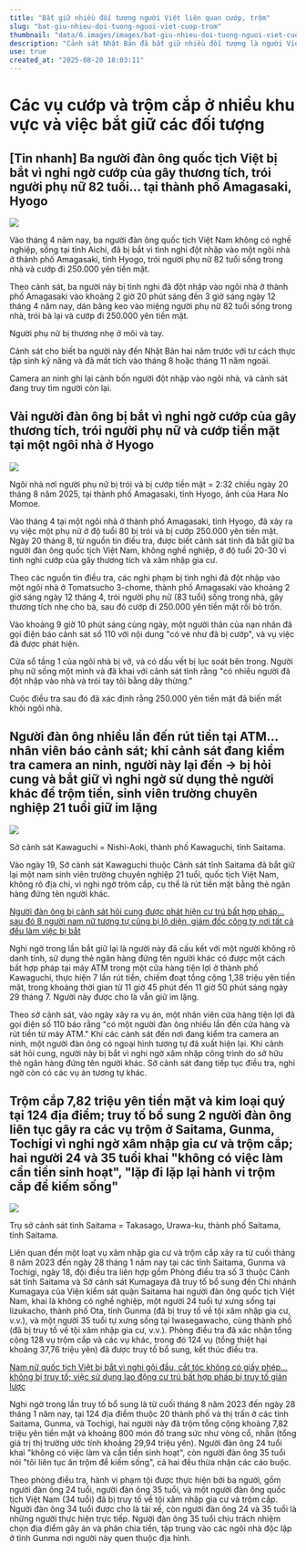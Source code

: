 ```yaml
---
title: "Bắt giữ nhiều đối tượng người Việt liên quan cướp, trộm"
slug: "bat-giu-nhieu-doi-tuong-nguoi-viet-cuop-trom"
thumbnail: "data/6.images/images/bat-giu-nhieu-doi-tuong-nguoi-viet-cuop-trom.webp"
description: "Cảnh sát Nhật Bản đã bắt giữ nhiều đối tượng là người Việt Quốc tịch liên quan đến các vụ cướp tài sản và trộm cắp tại nhiều tỉnh thành như Hyogo, Saitama, Gunma và Tochigi."
use: true
created_at: "2025-08-20 18:03:11"
---
```


# Các vụ cướp và trộm cắp ở nhiều khu vực và việc bắt giữ các đối tượng

## [Tin nhanh] Ba người đàn ông quốc tịch Việt bị bắt vì nghi ngờ cướp của gây thương tích, trói người phụ nữ 82 tuổi… tại thành phố Amagasaki, Hyogo

![](/images/20250820-90021524-kantelev-000-6-view.webp)

Vào tháng 4 năm nay, ba người đàn ông quốc tịch Việt Nam không có nghề nghiệp, sống tại tỉnh Aichi, đã bị bắt vì tình nghi đột nhập vào một ngôi nhà ở thành phố Amagasaki, tỉnh Hyogo, trói người phụ nữ 82 tuổi sống trong nhà và cướp đi 250.000 yên tiền mặt.

Theo cảnh sát, ba người này bị tình nghi đã đột nhập vào ngôi nhà ở thành phố Amagasaki vào khoảng 2 giờ 20 phút sáng đến 3 giờ sáng ngày 12 tháng 4 năm nay, dán băng keo vào miệng người phụ nữ 82 tuổi sống trong nhà, trói bà lại và cướp đi 250.000 yên tiền mặt.

Người phụ nữ bị thương nhẹ ở môi và tay.

Cảnh sát cho biết ba người này đến Nhật Bản hai năm trước với tư cách thực tập sinh kỹ năng và đã mất tích vào tháng 8 hoặc tháng 11 năm ngoái.

Camera an ninh ghi lại cảnh bốn người đột nhập vào ngôi nhà, và cảnh sát đang truy tìm người còn lại.

## Vài người đàn ông bị bắt vì nghi ngờ cướp của gây thương tích, trói người phụ nữ và cướp tiền mặt tại một ngôi nhà ở Hyogo

![](/images/20250820-00000024-asahi-000-2-view.webp)

Ngôi nhà nơi người phụ nữ bị trói và bị cướp tiền mặt = 2:32 chiều ngày 20 tháng 8 năm 2025, tại thành phố Amagasaki, tỉnh Hyogo, ảnh của Hara No Momoe.

Vào tháng 4 tại một ngôi nhà ở thành phố Amagasaki, tỉnh Hyogo, đã xảy ra vụ việc một phụ nữ ở độ tuổi 80 bị trói và bị cướp 250.000 yên tiền mặt. Ngày 20 tháng 8, từ nguồn tin điều tra, được biết cảnh sát tỉnh đã bắt giữ ba người đàn ông quốc tịch Việt Nam, không nghề nghiệp, ở độ tuổi 20-30 vì tình nghi cướp của gây thương tích và xâm nhập gia cư.

Theo các nguồn tin điều tra, các nghi phạm bị tình nghi đã đột nhập vào một ngôi nhà ở Tomatsucho 3-chome, thành phố Amagasaki vào khoảng 2 giờ sáng ngày 12 tháng 4, trói người phụ nữ (83 tuổi) sống trong nhà, gây thương tích nhẹ cho bà, sau đó cướp đi 250.000 yên tiền mặt rồi bỏ trốn.

Vào khoảng 9 giờ 10 phút sáng cùng ngày, một người thân của nạn nhân đã gọi điện báo cảnh sát số 110 với nội dung "có vẻ như đã bị cướp", và vụ việc đã được phát hiện.

Cửa sổ tầng 1 của ngôi nhà bị vỡ, và có dấu vết bị lục soát bên trong. Người phụ nữ sống một mình và đã khai với cảnh sát tỉnh rằng "có nhiều người đã đột nhập vào nhà và trói tay tôi bằng dây thừng."

Cuộc điều tra sau đó đã xác định rằng 250.000 yên tiền mặt đã biến mất khỏi ngôi nhà.

## Người đàn ông nhiều lần đến rút tiền tại ATM… nhân viên báo cảnh sát; khi cảnh sát đang kiểm tra camera an ninh, người này lại đến → bị hỏi cung và bắt giữ vì nghi ngờ sử dụng thẻ người khác để trộm tiền, sinh viên trường chuyên nghiệp 21 tuổi giữ im lặng

![](/images/20250820-00000011-saitama-000-1-view.webp)

Sở cảnh sát Kawaguchi = Nishi-Aoki, thành phố Kawaguchi, tỉnh Saitama.

Vào ngày 19, Sở cảnh sát Kawaguchi thuộc Cảnh sát tỉnh Saitama đã bắt giữ lại một nam sinh viên trường chuyên nghiệp 21 tuổi, quốc tịch Việt Nam, không rõ địa chỉ, vì nghi ngờ trộm cắp, cụ thể là rút tiền mặt bằng thẻ ngân hàng đứng tên người khác.

[Người đàn ông bị cảnh sát hỏi cung được phát hiện cư trú bất hợp pháp… sau đó 8 người nam nữ tương tự cũng bị lộ diện, giám đốc công ty nơi tất cả đều làm việc bị bắt](https://www.saitama-np.co.jp/articles/49783/imageList)

Nghi ngờ trong lần bắt giữ lại là người này đã cấu kết với một người không rõ danh tính, sử dụng thẻ ngân hàng đứng tên người khác có được một cách bất hợp pháp tại máy ATM trong một cửa hàng tiện lợi ở thành phố Kawaguchi, thực hiện 7 lần rút tiền, chiếm đoạt tổng cộng 1,38 triệu yên tiền mặt, trong khoảng thời gian từ 11 giờ 45 phút đến 11 giờ 50 phút sáng ngày 29 tháng 7. Người này được cho là vẫn giữ im lặng.

Theo sở cảnh sát, vào ngày xảy ra vụ án, một nhân viên cửa hàng tiện lợi đã gọi điện số 110 báo rằng "có một người đàn ông nhiều lần đến cửa hàng và rút tiền từ máy ATM." Khi các cảnh sát đến nơi đang kiểm tra camera an ninh, một người đàn ông có ngoại hình tương tự đã xuất hiện lại. Khi cảnh sát hỏi cung, người này bị bắt vì nghi ngờ xâm nhập công trình do sở hữu thẻ ngân hàng đứng tên người khác. Sở cảnh sát đang tiếp tục điều tra, nghi ngờ còn có các vụ án tương tự khác.

## Trộm cắp 7,82 triệu yên tiền mặt và kim loại quý tại 124 địa điểm; truy tố bổ sung 2 người đàn ông liên tục gây ra các vụ trộm ở Saitama, Gunma, Tochigi vì nghi ngờ xâm nhập gia cư và trộm cắp; hai người 24 và 35 tuổi khai "không có việc làm cần tiền sinh hoạt", "lặp đi lặp lại hành vi trộm cắp để kiếm sống"

![](/images/20250820-00000004-saitama-000-1-view.webp)

Trụ sở cảnh sát tỉnh Saitama = Takasago, Urawa-ku, thành phố Saitama, tỉnh Saitama.

Liên quan đến một loạt vụ xâm nhập gia cư và trộm cắp xảy ra từ cuối tháng 8 năm 2023 đến ngày 28 tháng 1 năm nay tại các tỉnh Saitama, Gunma và Tochigi, ngày 18, đội điều tra liên hợp gồm Phòng điều tra số 3 thuộc Cảnh sát tỉnh Saitama và Sở cảnh sát Kumagaya đã truy tố bổ sung đến Chi nhánh Kumagaya của Viện kiểm sát quận Saitama hai người đàn ông quốc tịch Việt Nam, khai là không có nghề nghiệp, một người 24 tuổi tự xưng sống tại Iizukacho, thành phố Ota, tỉnh Gunma (đã bị truy tố về tội xâm nhập gia cư, v.v.), và một người 35 tuổi tự xưng sống tại Iwasegawacho, cùng thành phố (đã bị truy tố về tội xâm nhập gia cư, v.v.). Phòng điều tra đã xác nhận tổng cộng 128 vụ trộm cắp và các vụ khác, trong đó 124 vụ (tổng thiệt hại khoảng 37,76 triệu yên) đã được truy tố bổ sung, kết thúc điều tra.

[Nam nữ quốc tịch Việt bị bắt vì nghi gội đầu, cắt tóc không có giấy phép… không bị truy tố; việc sử dụng lao động cư trú bất hợp pháp bị truy tố giản lược](https://www.saitama-np.co.jp/articles/33475/imageList)

Nghi ngờ trong lần truy tố bổ sung là từ cuối tháng 8 năm 2023 đến ngày 28 tháng 1 năm nay, tại 124 địa điểm thuộc 20 thành phố và thị trấn ở các tỉnh Saitama, Gunma, và Tochigi, hai người này đã trộm tổng cộng khoảng 7,82 triệu yên tiền mặt và khoảng 800 món đồ trang sức như vòng cổ, nhẫn (tổng giá trị thị trường ước tính khoảng 29,94 triệu yên). Người đàn ông 24 tuổi khai "không có việc làm và cần tiền sinh hoạt", còn người đàn ông 35 tuổi nói "tôi liên tục ăn trộm để kiếm sống", cả hai đều thừa nhận các cáo buộc.

Theo phòng điều tra, hành vi phạm tội được thực hiện bởi ba người, gồm người đàn ông 24 tuổi, người đàn ông 35 tuổi, và một người đàn ông quốc tịch Việt Nam (34 tuổi) đã bị truy tố về tội xâm nhập gia cư và trộm cắp. Người đàn ông 34 tuổi được cho là tài xế, còn người đàn ông 24 và 35 tuổi là những người thực hiện trực tiếp. Người đàn ông 35 tuổi chịu trách nhiệm chọn địa điểm gây án và phân chia tiền, tập trung vào các ngôi nhà độc lập ở tỉnh Gunma nơi người này quen thuộc địa hình.